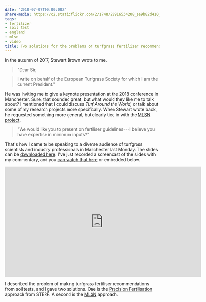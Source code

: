```yaml
---
date: "2018-07-07T00:00:00Z"
share-media: https://c2.staticflickr.com/2/1748/28916534208_ee9b82d410_b_d.jpg
tags:
- fertilizer
- soil test
- england
- mlsn
- video
title: Two solutions for the problems of turfgrass fertilizer recommendations
---
```


In the autumn of 2017, Stewart Brown wrote to me. 

> "Dear Sir,

> I write on behalf of the European Turfgrass Society for which I am the current President."

He was inviting me to give a keynote presentation at the 2018 conference in Manchester. Sure, that sounded great, but what would they like me to talk about? I mentioned that I could discuss *Turf Around the World,* or talk about some of my research projects more specifically. When Stewart wrote back, he requested something more general, but clearly tied in with the [MLSN project](http://www.asianturfgrass.com/2016_mlsn_paper/).

> "We would like you to present on fertiliser guidelines---I believe you have expertise in minimum inputs?"

That's how I came to be speaking to a diverse audience of turfgrass scientists and industry professionals in Manchester last Monday. The slides can be [downloaded here](https://speakerdeck.com/micahwoods/turfgrass-fertiliser-recommendations-with-or-without-soil-tests). I've just recorded a screencast of the slides with my commentary, and you [can watch that here](https://vimeo.com/micahwoods/ets18) or embedded below.

<iframe src="https://player.vimeo.com/video/278777740" width="640" height="360" frameborder="0" webkitallowfullscreen mozallowfullscreen allowfullscreen></iframe>

I described the problem of making turfgrass fertiliser recommendations from soil tests, and I gave two solutions. One is the [Precision Fertilisation](http://www.sterf.org/sv/library/handbooks/fertilisation) approach from STERF. A second is the [MLSN](https://www.paceturf.org/journal/minimum_level_for_sustainable_nutrition) approach.


